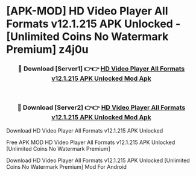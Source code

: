 # [APK-MOD] HD Video Player All Formats v12.1.215 APK Unlocked - [Unlimited Coins No Watermark Premium] z4j0u



<div align="center">
<h3>🔴 Download [Server1] 👉👉 <a href="https://momento.my/?title=HD_Video_Player_All_Formats_v12.1.215_APK_Unlocked">HD Video Player All Formats v12.1.215 APK Unlocked Mod Apk</a></h3><br>

<h3>🔴 Download [Server2] 👉👉 <a href="https://momento.my/?title=HD_Video_Player_All_Formats_v12.1.215_APK_Unlocked">HD Video Player All Formats v12.1.215 APK Unlocked Mod Apk</a></h3>
</div>



Download HD Video Player All Formats v12.1.215 APK Unlocked 

Free APK MOD HD Video Player All Formats v12.1.215 APK Unlocked [Unlimited Coins No Watermark Premium]

Download HD Video Player All Formats v12.1.215 APK Unlocked [Unlimited Coins No Watermark Premium] Mod For Android
